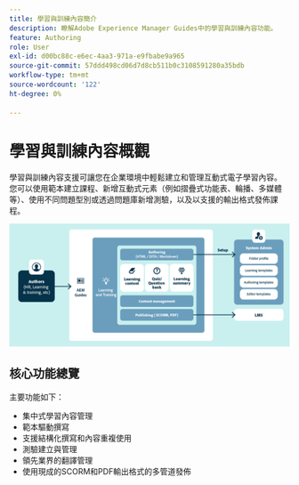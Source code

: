```yaml
---
title: 學習與訓練內容簡介
description: 瞭解Adobe Experience Manager Guides中的學習與訓練內容功能。
feature: Authoring
role: User
exl-id: d00bc88c-e6ec-4aa3-971a-e9fbabe9a965
source-git-commit: 57ddd498cd06d7d8cb511b0c3108591280a35bdb
workflow-type: tm+mt
source-wordcount: '122'
ht-degree: 0%

---
```


# 學習與訓練內容概觀

學習與訓練內容支援可讓您在企業環境中輕鬆建立和管理互動式電子學習內容。 您可以使用範本建立課程、新增互動式元素（例如摺疊式功能表、輪播、多媒體等）、使用不同問題型別或透過問題庫新增測驗，以及以支援的輸出格式發佈課程。

![](assets/learning-and-training-content-components.png)

## 核心功能總覽

主要功能如下：

- 集中式學習內容管理
- 範本驅動撰寫
- 支援結構化撰寫和內容重複使用
- 測驗建立與管理
- 領先業界的翻譯管理
- 使用現成的SCORM和PDF輸出格式的多管道發佈
